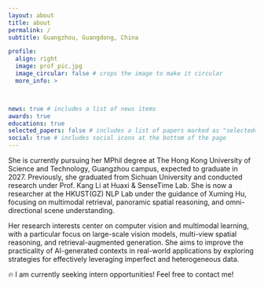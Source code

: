 ```yaml
---
layout: about
title: about
permalink: /
subtitle: Guangzhou, Guangdong, China

profile:
  align: right
  image: prof_pic.jpg
  image_circular: false # crops the image to make it circular
  more_info: > 



news: true # includes a list of news items
awards: true 
educations: true 
selected_papers: false # includes a list of papers marked as "selected={true}"
social: true # includes social icons at the bottom of the page
---
```


She is currently pursuing her MPhil degree at The Hong Kong University of Science and Technology, Guangzhou campus, expected to graduate in 2027. Previously, she graduated from Sichuan University and conducted research under Prof. Kang Li at Huaxi & SenseTime Lab. She is now a researcher at the HKUST(GZ) NLP Lab under the guidance of Xuming Hu, focusing on multimodal retrieval, panoramic spatial reasoning, and omni-directional scene understanding.

Her research interests center on computer vision and multimodal learning, with a particular focus on large-scale vision models, multi-view spatial reasoning, and retrieval-augmented generation. She aims to improve the practicality of AI-generated contexts in real-world applications by exploring strategies for effectively leveraging imperfect and heterogeneous data.

🔥 I am currently seeking intern opportunities! Feel free to contact me!


